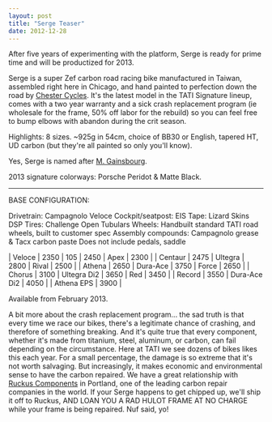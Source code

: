 ```yaml
---
layout: post
title: "Serge Teaser"
date: 2012-12-28
---
```


After five years of experimenting with the platform, Serge is ready for prime time and will be productized for 2013.

Serge is a super Zef carbon road racing bike manufactured in Taiwan, assembled right here in Chicago, and hand painted to perfection down the road by [Chester Cycles](). It's the latest model in the TATI Signature lineup, comes with a two year warranty and a sick crash replacement program (ie wholesale for the frame, 50% off labor for the rebuild) so you can feel free to bump elbows with abandon during the crit season.

Highlights: 8 sizes. ~925g in 54cm, choice of BB30 or English, tapered HT, UD carbon (but they're all painted so only you'll know).

Yes, Serge is named after [M. Gainsbourg](http://www.youtube.com/watch?v=8I_Nm0z1ur4).

2013 signature colorways: Porsche Peridot & Matte Black.

* * *

BASE CONFIGURATION:

Drivetrain: Campagnolo Veloce
Cockpit/seatpost: EIS
Tape: Lizard Skins DSP
Tires: Challenge Open Tubulars
Wheels: Handbuilt standard TATI road wheels, built to customer spec
Assembly compounds: Campagnolo grease & Tacx carbon paste
Does not include pedals, saddle

| Veloce | 2350 | 105 | 2450 | Apex | 2300 |
| Centaur | 2475 | Ultegra | 2800 | Rival | 2500 |
| Athena | 2650 | Dura-Ace | 3750 | Force | 2650 |
| Chorus | 3100 | Ultegra Di2 | 3650 | Red | 3450 |
| Record | 3550 | Dura-Ace Di2 | 4050 |
| Athena EPS | 3900 |

Available from February 2013.

A bit more about the crash replacement program... the sad truth is that every time we race our bikes, there's a legitimate chance of crashing, and therefore of something breaking. And it's quite true that every component, whether it's made from titanium, steel, aluminum, or carbon, can fail depending on the circumstance. Here at TATI we see dozens of bikes likes this each year. For a small percentage, the damage is so extreme that it's not worth salvaging. But increasingly, it makes economic and environmental sense to have the carbon repaired. We have a great relationship with [Ruckus Components](http://www.ruckuscomp.com/) in Portland, one of the leading carbon repair companies in the world. If your Serge happens to get chipped up, we'll ship it off to Ruckus, AND LOAN YOU A RAD HULOT FRAME AT NO CHARGE while your frame is being repaired. Nuf said, yo!
